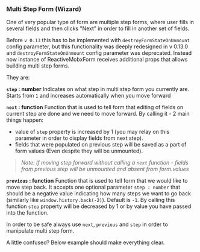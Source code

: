### Multi Step Form (Wizard)

One of very popular type of form are multiple step forms, where user fills in several fields and then clicks "Next" in order to fill in another set of fields.

Before `v 0.13` this has to be implemented with `destroyFormStateOnUnmount` config parameter, but this functionality was deeply redesigned in v 0.13.0 and `destroyFormStateOnUnmount` config parameter was deprecated. Instead now instance of ReactiveMobxForm receives additional props that allows building multi step forms.

They are:

**`step` : number**
Indicates on what step in multi step form you currently are. Starts from `1` and increases automatically when you move forward

**`next` : function**
Function that is used to tell form that editing of fields on current step are done and we need to move forward. By calling it - 2 main things happen:
- value of `step` property is increased by 1 (you may relay on this parameter in order to display fields from next step).
- fields that were populated on previous step will be saved as a part of form values (Even despite they will be unmounted).

> *Note: If moving step forward without calling a `next` function - fields from previous step will be unmounted and absent from form.values*

**`previous` : function**
Function that is used to tell form that we would like to move step back. It accepts one optional parameter `step : number` that should be a negative value indicating how many steps we want to go back (similarly like `window.history.back(-2)`). Default is `-1`. By calling this function `step` property will be decreased by 1 or by value you have passed into the function.

In order to be safe always use `next`, `previous` and `step` in order to manipulate multi step form.

A little confused? Below example should make everything clear.

